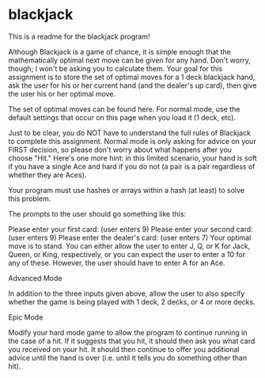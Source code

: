 # blackjack

This is a readme for the blackjack program!


Although Blackjack is a game of chance, it is simple enough that the mathematically optimal next move can be given for any hand. Don't worry, though; I won't be asking you to calculate them. Your goal for this assignment is to store the set of optimal moves for a 1 deck blackjack hand, ask the user for his or her current hand (and the dealer's up card), then give the user his or her optimal move.

The set of optimal moves can be found here. For normal mode, use the default settings that occur on this page when you load it (1 deck, etc).

Just to be clear, you do NOT have to understand the full rules of Blackjack to complete this assignment. Normal mode is only asking for advice on your FIRST decision, so please don't worry about what happens after you choose "Hit." Here's one more hint: in this limited scenario, your hand is soft if you have a single Ace and hard if you do not (a pair is a pair regardless of whether they are Aces).

Your program must use hashes or arrays within a hash (at least) to solve this problem.

The prompts to the user should go something like this:

Please enter your first card:
(user enters 9)
Please enter your second card:
(user enters 9)
Please enter the dealer's card:
(user enters 7)
Your optimal move is to stand.
You can either allow the user to enter J, Q, or K for Jack, Queen, or King, respectively, or you can expect the user to enter a 10 for any of these. However, the user should have to enter A for an Ace.

Advanced Mode

In addition to the three inputs given above, allow the user to also specify whether the game is being played with 1 deck, 2 decks, or 4 or more decks.

Epic Mode

Modify your hard mode game to allow the program to continue running in the case of a hit. If it suggests that you hit, it should then ask you what card you received on your hit. It should then continue to offer you additional advice until the hand is over (i.e. until it tells you do something other than hit).
